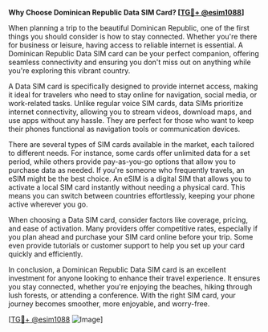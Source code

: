 **Why Choose Dominican Republic Data SIM Card? [[TG💪+ @esim1088](https://t.me/s/esim1088)]**

When planning a trip to the beautiful Dominican Republic, one of the first things you should consider is how to stay connected. Whether you're there for business or leisure, having access to reliable internet is essential. A Dominican Republic Data SIM card can be your perfect companion, offering seamless connectivity and ensuring you don't miss out on anything while you're exploring this vibrant country.

A Data SIM card is specifically designed to provide internet access, making it ideal for travelers who need to stay online for navigation, social media, or work-related tasks. Unlike regular voice SIM cards, data SIMs prioritize internet connectivity, allowing you to stream videos, download maps, and use apps without any hassle. They are perfect for those who want to keep their phones functional as navigation tools or communication devices.

There are several types of SIM cards available in the market, each tailored to different needs. For instance, some cards offer unlimited data for a set period, while others provide pay-as-you-go options that allow you to purchase data as needed. If you're someone who frequently travels, an eSIM might be the best choice. An eSIM is a digital SIM that allows you to activate a local SIM card instantly without needing a physical card. This means you can switch between countries effortlessly, keeping your phone active wherever you go.

When choosing a Data SIM card, consider factors like coverage, pricing, and ease of activation. Many providers offer competitive rates, especially if you plan ahead and purchase your SIM card online before your trip. Some even provide tutorials or customer support to help you set up your card quickly and efficiently.

In conclusion, a Dominican Republic Data SIM card is an excellent investment for anyone looking to enhance their travel experience. It ensures you stay connected, whether you're enjoying the beaches, hiking through lush forests, or attending a conference. With the right SIM card, your journey becomes smoother, more enjoyable, and worry-free. 

[[TG💪+ @esim1088](https://t.me/s/esim1088) ![Image](https://i.postimg.cc/Y0z9fWf4/image.png)]